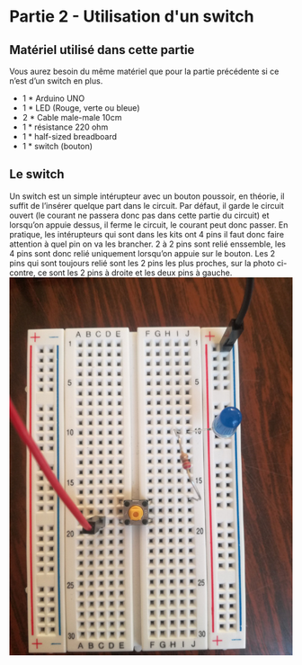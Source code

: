 # Partie 2 - Utilisation d'un switch

## Matériel utilisé dans cette partie

Vous aurez besoin du même matériel que pour la partie précédente si ce n’est d’un switch en plus.

* 1 * Arduino UNO
* 1 * LED (Rouge, verte ou bleue)
* 2 * Cable male-male 10cm
* 1 * résistance 220 ohm
* 1 * half-sized breadboard
* 1 * switch (bouton)

## Le switch

Un switch est un simple intérupteur avec un bouton poussoir, en théorie, il suffit de l’insérer quelque part dans le circuit. Par défaut, il garde le circuit ouvert (le courant ne passera donc pas dans cette partie du circuit) et lorsqu’on appuie dessus, il ferme le circuit, le courant peut donc passer.
En pratique, les intérupteurs qui sont dans les kits ont 4 pins il faut donc faire attention à quel pin on va les brancher. 2 à 2 pins sont relié enssemble, les 4 pins sont donc relié uniquement lorsqu’on appuie sur le bouton. Les 2 pins qui sont toujours relié sont les 2 pins les plus proches, sur la photo ci-contre, ce sont les 2 pins à droite et les deux pins à gauche. <img src="../../../images/part 2 - switch.jpg" alt="switch" style="zoom:80%;" />